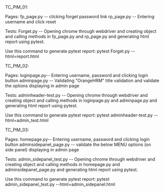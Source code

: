 TC_PIM_01: 

Pages: 
	fp_page.py -- clicking forget password link
	rp_page.py -- Entering username and click reset
	
Tests: 
	Forget.py -- Opening chrome through webdriver and creating object and calling methods in fp_page.py and rp_page.py and generating html report using pytest.

Use this command to generate pytest report: pytest Forget.py  --html=report.html	
	
	
	
TC_PIM_02:

Pages: 
	loginpage.py-- Entering username, password and clicking login button
	adminpage.py -- Validating "OrangeHRM" title validation and validate the options displaying in admin page
	
Tests: 
	adminheader-test.py -- Opening chrome through webdriver and creating object and calling methods in loginpage.py and adminpage.py and generating html report using pytest.


Use this command to generate pytest report: pytest adminheader-test.py  --html=admin_test.html


	
TC_PIM_03:

Pages: 
	homepage.py-- Entering username, password and clicking login button
	adminsidepanel_page.py -- validate the below MENU options (on side panel) displaying in admin page
	
Tests: 
	admin_sidepanel_test.py -- Opening chrome through webdriver and creating object and calling methods in homepage.py and adminsidepanel_page.py and generating html report using pytest.


Use this command to generate pytest report: pytest admin_sidepanel_test.py  --html=admin_sidepanel.html
